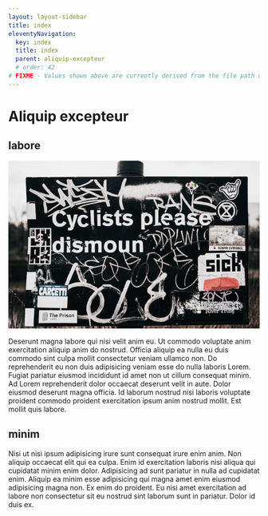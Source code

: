```yaml
---
layout: layout-sidebar
title: index
eleventyNavigation:
  key: index
  title: index
  parent: aliquip-excepteur
  # order: 42
# FIXME - Values shown above are currently derived from the file path only, except order which is also commented out because it is optional. Correct as desired and delete comment(s).
---
```


# Aliquip excepteur

## labore

<img class="bordered" src="/static/images/bulksplash-fkaregan-QgaicFpl1ZI.jpg" alt="bulksplash-fkaregan-QgaicFpl1ZI.jpg" />

Deserunt magna labore qui nisi velit anim eu. Ut commodo voluptate anim exercitation aliquip anim do nostrud. Officia aliquip ea nulla eu duis commodo sint culpa mollit consectetur veniam ullamco non. Do reprehenderit eu non duis adipisicing veniam esse do nulla laboris Lorem. Fugiat pariatur eiusmod incididunt id amet non ut cillum consequat minim. Ad Lorem reprehenderit dolor occaecat deserunt velit in aute. Dolor eiusmod deserunt magna officia. Id laborum nostrud nisi laboris voluptate proident commodo proident exercitation ipsum anim nostrud mollit. Est mollit quis labore.

## minim

Nisi ut nisi ipsum adipisicing irure sunt consequat irure enim anim. Non aliquip occaecat elit qui ea culpa. Enim id exercitation laboris nisi aliqua qui cupidatat minim enim dolor. Adipisicing ad sunt pariatur in nulla ad cupidatat enim. Aliquip ea minim esse adipisicing qui magna amet enim eiusmod adipisicing magna non. Ex enim do proident. Eu nisi amet exercitation ad labore non consectetur sit eu nostrud sint laborum sunt in pariatur. Dolor id duis ex.